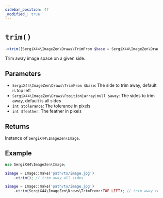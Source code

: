```yaml
---
sidebar_position: 47
_modified_: true
---
```

# `trim()`

```php
->trim([SergiX44\ImageZen\Draws\TrimFrom $base = SergiX44\ImageZen\Draws\TrimFrom::TOP_LEFT], SergiX44\ImageZen\Draws\Position|array|null $away, [int $tolerance = 0], [int $feather = 0]): SergiX44\ImageZen\Image
```
Trim away image space on a given side.

## Parameters

- `SergiX44\ImageZen\Draws\TrimFrom $base`: The side to trim away, default is top left
- `SergiX44\ImageZen\Draws\Position|array|null $away`: The sides to trim away, default is all sides
- `int $tolerance`: The tolerance in pixels
- `int $feather`: The feather in pixels


## Returns

Instance of `SergiX44\ImageZen\Image`.

## Example

```php
use SergiX44\ImageZen\Image;

$image = Image::make('path/to/image.jpg')
    ->trim(); // trim away all sides

$image = Image::make('path/to/image.jpg')
    ->trim(SergiX44\ImageZen\Draws\TrimFrom::TOP_LEFT); // trim away top left

```
